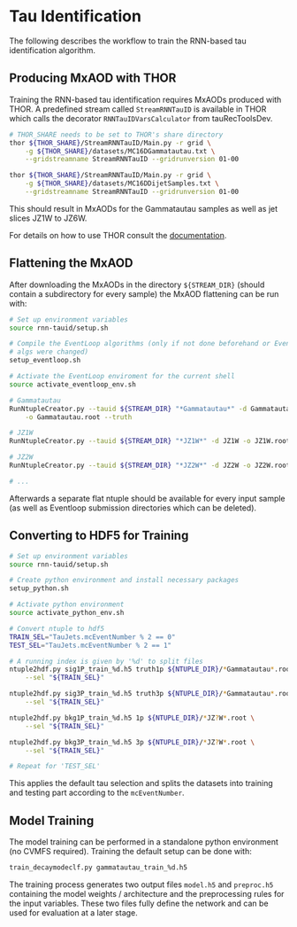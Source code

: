 # Tau Identification

The following describes the workflow to train the RNN-based tau identification
algorithm.

## Producing MxAOD with THOR

Training the RNN-based tau identification requires MxAODs produced with THOR. A
predefined stream called `StreamRNNTauID` is available in THOR which calls the
decorator `RNNTauIDVarsCalculator` from tauRecToolsDev.

```bash
# THOR_SHARE needs to be set to THOR's share directory
thor ${THOR_SHARE}/StreamRNNTauID/Main.py -r grid \
    -g ${THOR_SHARE}/datasets/MC16DGammatautau.txt \
    --gridstreamname StreamRNNTauID --gridrunversion 01-00

thor ${THOR_SHARE}/StreamRNNTauID/Main.py -r grid \
    -g ${THOR_SHARE}/datasets/MC16DDijetSamples.txt \
    --gridstreamname StreamRNNTauID --gridrunversion 01-00
```

This should result in MxAODs for the Gammatautau samples as well as jet slices JZ1W to JZ6W.

For details on how to use THOR consult the
[documentation](https://gitlab.cern.ch/atlas-perf-tau/THOR/blob/master/README.rst).

## Flattening the MxAOD

After downloading the MxAODs in the directory `${STREAM_DIR}` (should contain a
subdirectory for every sample) the MxAOD flattening can be run with:

```bash
# Set up environment variables
source rnn-tauid/setup.sh

# Compile the EventLoop algorithms (only if not done beforehand or EventLoop
# algs were changed)
setup_eventloop.sh

# Activate the EventLoop enviroment for the current shell
source activate_eventloop_env.sh

# Gammatautau
RunNtupleCreator.py --tauid ${STREAM_DIR} "*Gammatautau*" -d Gammatautau \
    -o Gammatautau.root --truth

# JZ1W
RunNtupleCreator.py --tauid ${STREAM_DIR} "*JZ1W*" -d JZ1W -o JZ1W.root

# JZ2W
RunNtupleCreator.py --tauid ${STREAM_DIR} "*JZ2W*" -d JZ2W -o JZ2W.root

# ...
```

Afterwards a separate flat ntuple should be available for every input sample (as
well as Eventloop submission directories which can be deleted).

## Converting to HDF5 for Training

```bash
# Set up environment variables
source rnn-tauid/setup.sh

# Create python environment and install necessary packages
setup_python.sh

# Activate python environment
source activate_python_env.sh

# Convert ntuple to hdf5
TRAIN_SEL="TauJets.mcEventNumber % 2 == 0"
TEST_SEL="TauJets.mcEventNumber % 2 == 1"

# A running index is given by '%d' to split files
ntuple2hdf.py sig1P_train_%d.h5 truth1p ${NTUPLE_DIR}/*Gammatautau*.root \
    --sel "${TRAIN_SEL}"

ntuple2hdf.py sig3P_train_%d.h5 truth3p ${NTUPLE_DIR}/*Gammatautau*.root \
    --sel "${TRAIN_SEL}"

ntuple2hdf.py bkg1P_train_%d.h5 1p ${NTUPLE_DIR}/*JZ?W*.root \
    --sel "${TRAIN_SEL}"

ntuple2hdf.py bkg3P_train_%d.h5 3p ${NTUPLE_DIR}/*JZ?W*.root \
    --sel "${TRAIN_SEL}"

# Repeat for 'TEST_SEL'
```

This applies the default tau selection and splits the datasets into training and
testing part according to the `mcEventNumber`.

## Model Training

The model training can be performed in a standalone python environment (no CVMFS
required). Training the default setup can be done with:

```bash
train_decaymodeclf.py gammatautau_train_%d.h5
```

The training process generates two output files `model.h5` and `preproc.h5`
containing the model weights / architecture and the preprocessing rules for the
input variables. These two files fully define the network and can be used for
evaluation at a later stage.
